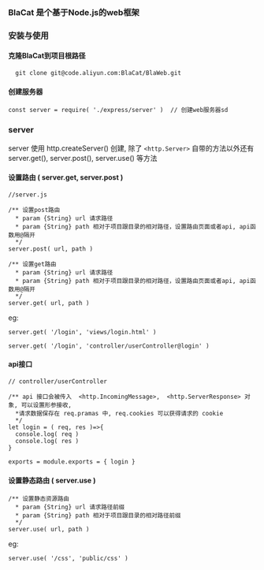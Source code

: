 ### BlaCat 是个基于Node.js的web框架

### 安装与使用

#### 克隆BlaCat到项目根路径
```
  git clone git@code.aliyun.com:BlaCat/BlaWeb.git
```

#### 创建服务器
```
const server = require( './express/server' )  // 创建web服务器sd
```

### server
server 使用 http.createServer() 创建, 除了 `<http.Server>` 自带的方法以外还有 server.get(), server.post(), server.use() 等方法

#### 设置路由 ( server.get, server.post )
```
//server.js

/** 设置post路由
  * param {String} url 请求路径
  * param {String} path 相对于项目跟目录的相对路径，设置路由页面或者api, api函数用@隔开
  */
server.post( url, path )

/** 设置get路由
  * param {String} url 请求路径
  * param {String} path 相对于项目跟目录的相对路径，设置路由页面或者api, api函数用@隔开
  */
server.get( url, path )
```
eg:
```
server.get( '/login', 'views/login.html' )

server.get( '/login', 'controller/userController@login' ) 

```
#### api接口
```
// controller/userController

/** api 接口会被传入  <http.IncomingMessage>,  <http.ServerResponse> 对象, 可以设置形参接收,
  *请求数据保存在 req.pramas 中, req.cookies 可以获得请求的 cookie
  */
let login = ( req, res )=>{
  console.log( req )
  console.log( res )
}

exports = module.exports = { login }
```

#### 设置静态路由 ( server.use )

```
/** 设置静态资源路由
  * param {String} url 请求路径前缀
  * param {String} path 相对于项目跟目录的相对路径前缀
  */
server.use( url, path )
```

eg:
```
server.use( '/css', 'public/css' )
```
